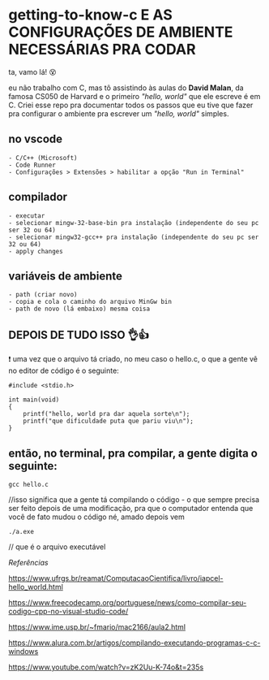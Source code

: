 # getting-to-know-c E AS CONFIGURAÇÕES DE AMBIENTE NECESSÁRIAS PRA CODAR

ta, vamo lá! :dizzy_face:

eu não trabalho com C, mas tô assistindo às aulas do **David Malan**, da famosa CS050 de Harvard e o primeiro _"hello, world"_ que ele escreve é em C. Criei esse repo pra 
documentar todos os passos que eu tive que fazer pra configurar o ambiente pra escrever um _"hello, world"_ simples. 

## no vscode


```instalar duas extensões:
- C/C++ (Microsoft)
- Code Runner 
- Configurações > Extensões > habilitar a opção "Run in Terminal"
```

## compilador


```baixar MinGW https://osdn.net/projects/mingw/releases/
- executar 
- selecionar mingw-32-base-bin pra instalação (independente do seu pc ser 32 ou 64)
- selecionar mingw32-gcc++ pra instalação (independente do seu pc ser 32 ou 64)
- apply changes 
```

## variáveis de ambiente


```procurar na aba do windows: editar variáveis de ambiente do sistema
- path (criar novo)
- copia e cola o caminho do arquivo MinGw bin
- path de novo (lá embaixo) mesma coisa
```

## DEPOIS DE TUDO ISSO :ok_hand::thumbsup:


:exclamation: uma vez que o arquivo tá criado, no meu caso o hello.c, o que a gente vê no editor de código é o seguinte: 
```
#include <stdio.h>

int main(void)
{
    printf("hello, world pra dar aquela sorte\n");
    printf("que dificuldade puta que pariu viu\n");
}
```

## então, no terminal, pra compilar, a gente digita o seguinte: 
`gcc hello.c` 

//isso significa que a gente tá compilando o código - o que sempre precisa ser feito depois de uma modificação, pra que o computador entenda que você de fato mudou o código né, amado
depois vem 

`./a.exe` 

// que é o arquivo executável 


_Referências_

https://www.ufrgs.br/reamat/ComputacaoCientifica/livro/iapcel-hello_world.html

https://www.freecodecamp.org/portuguese/news/como-compilar-seu-codigo-cpp-no-visual-studio-code/

https://www.ime.usp.br/~fmario/mac2166/aula2.html

https://www.alura.com.br/artigos/compilando-executando-programas-c-c-windows

https://www.youtube.com/watch?v=zK2Uu-K-74o&t=235s
